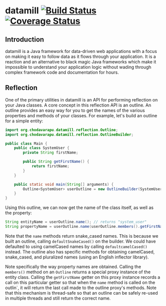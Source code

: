 # datamill [![Build Status](https://travis-ci.org/rchodava/datamill.svg?branch=master)](https://travis-ci.org/rchodava/datamill) [![Coverage Status](https://coveralls.io/repos/rchodava/datamill/badge.svg?branch=master&service=github)](https://coveralls.io/github/rchodava/datamill?branch=master)
## Introduction

datamill is a Java framework for data-driven web applications with a focus on making it easy to follow data as it flows through your application. It is a reaction and an alternative to black magic Java frameworks which make it impossible to understand your application logic without wading through complex framework code and documentation for hours.

## Reflection

One of the primary utilities in datamill is an API for performing reflection on your Java classes. A core concept in this reflection API is an outline. An outline provides an easy way for you to get the names of the various properties and methods of your classes. For example, let's build an outline for a simple entity:

```java
import org.chodavarapu.datamill.reflection.Outline;
import org.chodavarapu.datamill.reflection.OutlineBuilder;

public class Main {
    public class SystemUser {
        private String firstName;

        public String getFirstName() {
            return firstName;
        }
    }

    public static void main(String[] arguments) {
        Outline<SystemUser> userOutline = new OutlineBuilder(SystemUser.class).defaultSnakeCased().build();
    }
}
```

Using this outline, we can now get the name of the class itself, as well as the property:

```java
String entityName = userOutline.name(); // returns "system_user"
String propertyName = userOutline.name(userOutline.members().getFirstName()); // returns "first_name"
```

Note that the `name` methods return snake_cased names. This is because we built an outline, calling `defaultSnakeCased()` on the builder. We could have defaulted to using camelCased names by calling `defaultcamelCased()` instead. The outline also has specific methods for obtaining camelCased, snake_cased, and pluralized names (using an English inflector library).

Note specifically the way property names are obtained. Calling the `members()` method on an `Outline` returns a special proxy instance of the entity class. Calling the `getFirstName` getter on this proxy instance records a call on this particular getter so that when the `name` method is called on the outlin`, it will return the last call made to the outline proxy's methods. Note that this mechanism is thread-safe so that an outline can be safely re-used in multiple threads and still return the correct name.

